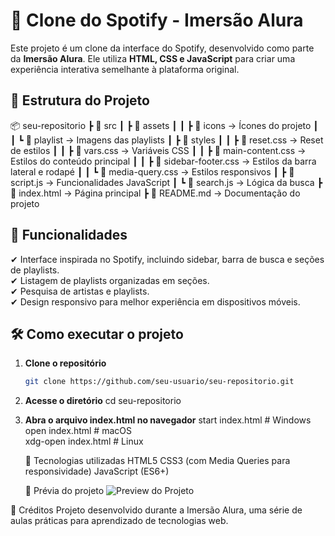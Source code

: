 # 🎵 Clone do Spotify - Imersão Alura  

Este projeto é um clone da interface do Spotify, desenvolvido como parte da **Imersão Alura**. Ele utiliza **HTML, CSS e JavaScript** para criar uma experiência interativa semelhante à plataforma original.  

## 📂 Estrutura do Projeto  

📦 seu-repositorio
┣ 📂 src
┃ ┣ 📂 assets
┃ ┃ ┣ 📂 icons → Ícones do projeto
┃ ┃ ┗ 📂 playlist → Imagens das playlists
┃ ┣ 📂 styles
┃ ┃ ┣ 📜 reset.css → Reset de estilos
┃ ┃ ┣ 📜 vars.css → Variáveis CSS
┃ ┃ ┣ 📜 main-content.css → Estilos do conteúdo principal
┃ ┃ ┣ 📜 sidebar-footer.css → Estilos da barra lateral e rodapé
┃ ┃ ┗ 📜 media-query.css → Estilos responsivos
┃ ┣ 📜 script.js → Funcionalidades JavaScript
┃ ┗ 📜 search.js → Lógica da busca
┣ 📜 index.html → Página principal
┣ 📜 README.md → Documentação do projeto


## 🚀 Funcionalidades  

✔ Interface inspirada no Spotify, incluindo sidebar, barra de busca e seções de playlists.  
✔ Listagem de playlists organizadas em seções.  
✔ Pesquisa de artistas e playlists.  
✔ Design responsivo para melhor experiência em dispositivos móveis.  

## 🛠 Como executar o projeto  

1. **Clone o repositório**  
   ```bash
   git clone https://github.com/seu-usuario/seu-repositorio.git

2. **Acesse o diretório**
cd seu-repositorio

3. **Abra o arquivo index.html no navegador**
   start index.html  # Windows  
   open index.html   # macOS  
   xdg-open index.html  # Linux

   📌 Tecnologias utilizadas
      HTML5
      CSS3 (com Media Queries para responsividade)
      JavaScript (ES6+)

   📸 Prévia do projeto
  ![Preview do Projeto]([https://seu-site.com/imagem.png](https://www.google.com/url?sa=i&url=https%3A%2F%2Fwww.youtube.com%2Fwatch%3Fv%3DsalCmnXAfQA&psig=AOvVaw2Wg0YI4QYubjn626LufBAB&ust=1738765796285000&source=images&cd=vfe&opi=89978449&ved=0CBUQjRxqFwoTCMidvcKdqosDFQAAAAAdAAAAABAE))


  📜 Créditos
Projeto desenvolvido durante a Imersão Alura, uma série de aulas práticas para aprendizado de tecnologias web.

